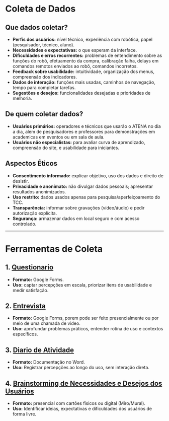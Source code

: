 # Coleta de Dados

## Que dados coletar?
- **Perfis dos usuários:** nível técnico, experiência com robótica, papel (pesquisador, técnico, aluno).  
- **Necessidades e expectativas:** o que esperam da interface.  
- **Dificuldades e erros recorrentes:** problemas de entendimento sobre as funções do robõ, efetuamento da compra, calibração falha, delays em comandos remotos enviados ao robô, comandos incorretos.  
- **Feedback sobre usabilidade:** intuitividade, organização dos menus, compreensão dos indicadores.  
- **Dados de interação:** funções mais usadas, caminhos de navegação, tempo para completar tarefas.  
- **Sugestões e desejos:** funcionalidades desejadas e prioridades de melhoria.

## De quem coletar dados?
- **Usuários primários:** operadores e técnicos que usarão o ATENA no dia a dia, alem de pesquisadores e professores para demonstrações em academicas em eventos ou em sala de aula. 
- **Usuários não especialistas:** para avaliar curva de aprendizado, compreensão do site, e usabilidade para iniciantes.

## Aspectos Éticos
- **Consentimento informado:** explicar objetivo, uso dos dados e direito de desistir.  
- **Privacidade e anonimato:** não divulgar dados pessoais; apresentar resultados anonimizados.  
- **Uso restrito:** dados usados apenas para pesquisa/aperfeiçoamento do TCC.  
- **Transparência:** informar sobre gravações (vídeo/áudio) e pedir autorização explícita.  
- **Segurança:** armazenar dados em local seguro e com acesso controlado.

---

# Ferramentas de Coleta

## 1. [Questionario](https://form.typeform.com/to/OaNexyht)
- **Formato:** Google Forms.  
- **Uso:** captar percepções em escala, priorizar itens de usabilidade e medir satisfação.  

## 2. [Entrevista](https://form.typeform.com/to/vdxNjMkC) 
- **Formato:** Google Forms, porem pode ser feito presencialmente ou por meio de uma chamada de video.
- **Uso:** aprofundar problemas práticos, entender rotina de uso e contextos específicos.

## 3. [Diario de Atividade](https://github.com/user-attachments/files/22618751/Diario.de.Atividade.docx) 
- **Formato:** Documentação no Word.  
- **Uso:** Registrar percepções ao longo do uso, sem interação direta.

## 4. [Brainstorming de Necessidades e Desejos dos Usuários](https://atena.contexts.online/app/board/board%2F457026b0-2292-4a2b-bd03-cfe7350010fa)  
- **Formato:** presencial com cartões físicos ou digital (Miro/Mural).  
- **Uso:** Identificar ideias, expectativas e dificuldades dos usuários de forma livre.
